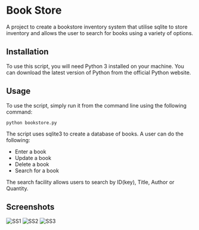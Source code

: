 # Book Store
A project to create a bookstore inventory system that utilise sqlite to store inventory and allows the user to search for books using a variety of options. 

## Installation
To use this script, you will need Python 3 installed on your machine. You can download the latest version of Python from the official Python website.

## Usage
To use the script, simply run it from the command line using the following command:

`python bookstore.py`

The script uses sqlite3 to create a database of books. 
A user can do the following:
- Enter a book
- Update a book
- Delete a book
- Search for a book

The search facility allows users to search by ID(key), Title, Author or Quantity.

## Screenshots

![SS1](https://github.com/user-attachments/assets/ffc913ab-9b08-486d-98b7-92802987bf28)
![SS2](https://github.com/user-attachments/assets/f4e891f9-8b78-441d-8ad9-68acf1c5164a)
![SS3](https://github.com/user-attachments/assets/f341b55b-1e3a-4ecb-9867-8d8ae7e353fc)
